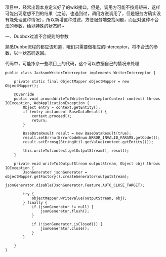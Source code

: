 项目中，经常出现本身定义好了的wiki接口，但是，调用方可能不按规矩来，这样可能出现意想不到的结果（之前，也遇到过，调用方说调用了，但是服务方确实没有能处理这种情况），所以新增这种过滤，方便服务端查找问题，而且对这种不合法的参数，给以特殊的状态码~

一、Dubbox过滤不合规则的参数

熟悉Dubbo流程的都应该知道，哦们只需要做相应的Interceptor，将不合法的参数，以一状态码返回。

代码中，可能掺杂一些项目上的代码，这个可以依据自己的情况来处理

```
public class JacksonWriterInterceptor implements WriterInterceptor {

    private static final ObjectMapper objectMapper = new ObjectMapper();

    @Override
    public void aroundWriteTo(WriterInterceptorContext context) throws IOException, WebApplicationException {
        Object entry = context.getEntity();
        if (entry instanceof BaseDataResult) {
            context.proceed();
            return;
        }

        BaseDataResult result = new BaseDataResult(true);
        result.setErrno(ErrorCodeEnum.ERROR_INVALID_PARAMS.getCode());
        result.setErrmsg(StringUtil.getValue(context.getEntity()));

        this.writeTo(context.getOutputStream(), result);
    }

    private void writeTo(OutputStream outputStream, Object obj) throws IOException {
        JsonGenerator jsonGenerator = objectMapper.getFactory().createGenerator(outputStream);
        jsonGenerator.disable(JsonGenerator.Feature.AUTO_CLOSE_TARGET);

        try {
            objectMapper.writeValue(outputStream, obj);
        } finally {
            if (jsonGenerator != null) {
                jsonGenerator.flush();
            }

            if (!jsonGenerator.isClosed()) {
                jsonGenerator.close();
            }
        }

    }
}

```



